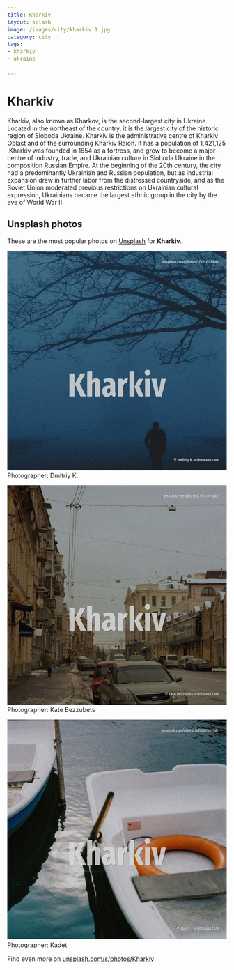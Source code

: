 ```yaml
---
title: Kharkiv
layout: splash
image: /images/city/kharkiv.1.jpg
category: city
tags:
- kharkiv
- ukraine

---
```

# Kharkiv

Kharkiv, also known as Kharkov, is the second-largest city in Ukraine. Located in the northeast of the country, it is the largest city of the historic region of Sloboda  Ukraine. Kharkiv is the administrative centre of Kharkiv Oblast and of the surrounding Kharkiv Raion. It has a population of 1,421,125 .Kharkiv was founded in 1654 as a fortress, and grew to become a  major centre of industry, trade, and Ukrainian culture in Sloboda Ukraine in the composition  Russian Empire. At the beginning of the 20th century, the city had a predominantly Ukrainian and Russian  population, but as industrial expansion drew in further labor from the distressed countryside, and  as the Soviet Union moderated previous restrictions on Ukrainian cultural expression, Ukrainians  became the largest ethnic group in the city by the eve of World War II. 

 
## Unsplash photos
These are the most popular photos on [Unsplash](https://unsplash.com) for **Kharkiv**.
 
![Kharkiv](/images/city/kharkiv.1.jpg)
Photographer:  Dmitriy K.
 
![Kharkiv](/images/city/kharkiv.2.jpg)
Photographer:  Kate Bezzubets
 
![Kharkiv](/images/city/kharkiv.3.jpg)
Photographer:  Kadet ᅠ
 
Find even more on [unsplash.com/s/photos/Kharkiv](https://unsplash.com/s/photos/Kharkiv)
 
